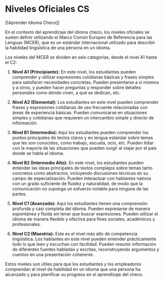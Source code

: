 # Niveles Oficiales CS

[[Aprender Idioma Checo]]

En el contexto del aprendizaje del idioma checo, los niveles oficiales se suelen definir utilizando el Marco Común Europeo de Referencia para las Lenguas (MCER), que es un estándar internacional utilizado para describir la habilidad lingüística de una persona en un idioma.

Los niveles del MCER se dividen en seis categorías, desde el nivel A1 hasta el C2:

1. **Nivel A1 (Principiante):** En este nivel, los estudiantes pueden comprender y utilizar expresiones cotidianas básicas y frases simples para satisfacer necesidades concretas. Pueden presentarse a sí mismos y a otros, y pueden hacer preguntas y responder sobre detalles personales como dónde viven, a qué se dedican, etc.

2. **Nivel A2 (Elemental):** Los estudiantes en este nivel pueden comprender frases y expresiones cotidianas de uso frecuente relacionadas con áreas de experiencia básicas. Pueden comunicarse en situaciones simples y cotidianas que requieren un intercambio simple y directo de información.

3. **Nivel B1 (Intermedio):** Aquí los estudiantes pueden comprender los puntos principales de textos claros y en lengua estándar sobre temas que les son conocidos, como trabajo, escuela, ocio, etc. Pueden lidiar con la mayoría de las situaciones que pueden surgir al viajar por el país donde se habla el idioma.

4. **Nivel B2 (Intermedio Alto):** En este nivel, los estudiantes pueden entender las ideas principales de textos complejos sobre temas tanto concretos como abstractos, incluyendo discusiones técnicas en su campo de especialización. Pueden interactuar con hablantes nativos con un grado suficiente de fluidez y naturalidad, de modo que la comunicación no suponga un esfuerzo notable para ninguna de las partes.

5. **Nivel C1 (Avanzado):** Aquí los estudiantes tienen una comprensión profunda y casi completa del idioma. Pueden expresarse de manera espontánea y fluida sin tener que buscar expresiones. Pueden utilizar el idioma de manera flexible y efectiva para fines sociales, académicos y profesionales.

6. **Nivel C2 (Maestría):** Este es el nivel más alto de competencia lingüística. Los hablantes en este nivel pueden entender prácticamente todo lo que leen y escuchan con facilidad. Pueden resumir información de diferentes fuentes habladas y escritas, reconstruyendo argumentos y cuentos en una presentación coherente.

Estos niveles son útiles para que los estudiantes y los empleadores comprendan el nivel de habilidad en un idioma que una persona ha alcanzado y para planificar su progreso en el aprendizaje del checo.